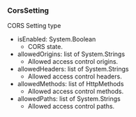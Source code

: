 ### CorsSetting
CORS Setting type

- isEnabled: System.Boolean
  - CORS state.
- allowedOrigins: list of System.Strings
  - Allowed access control origins.
- allowedHeaders: list of System.Strings
  - Allowed access control headers.
- allowedMethods: list of HttpMethods
  - Allowed access control methods.
- allowedPaths: list of System.Strings
  - Allowed access control paths.
